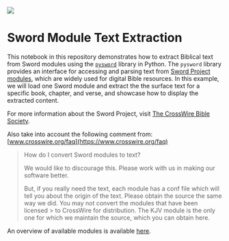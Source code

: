 <a href="https://www.repostatus.org/#active" target="_blank" Title="Project Status: Active – The project has reached a stable, usable state and is being actively developed."><img src="https://www.repostatus.org/badges/latest/active.svg"></a> 

# Sword Module Text Extraction

This notebook in this repository demonstrates how to extract Biblical text from Sword modules using the [`pysword`](https://pypi.org/project/pysword/) library in Python. The `pysword` library provides an interface for accessing and parsing text from [Sword Project modules](http://crosswire.org/sword/modules/), which are widely used for digital Bible resources. In this example, we will load one Sword module and extract the the surface text for a specific book, chapter, and verse, and showcase how to display the extracted content. 

For more information about the Sword Project, visit [The CrossWire Bible Society](http://crosswire.org/sword/).

Also take into account the following comment from: [www.crosswire.org/faq](https://www.crosswire.org/faq)
>
> How do I convert Sword modules to text?
>
> We would like to discourage this. Please work with us in making our software better.
> 
> But, if you really need the text, each module has a conf file which will tell you about the origin of the text. Please obtain the source the same way we did. You may not convert the modules that have been licensed > to CrossWire for distribution. The KJV module is the only one for which we maintain the source, which you can obtain here.

An overview of available modules is available [here](https://crosswire.org/sword/modules/ModDisp.jsp?modType=Bibles).
